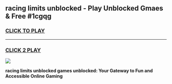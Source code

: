 
## racing limits unblocked - Play Unblocked Gmaes & Free #1cgqg
<h3>
<a href="https://news.freeplayer.one?title=racing_limits_unblocked&ref=24F">CLICK TO PLAY</a></h3>
<hr>

<h3>
<a href="https://news.freeplayer.one?title=racing_limits_unblocked&ref=24F">CLICK 2 PLAY</a>
  
</h3>

<a href="https://news.freeplayer.one?title=racing_limits_unblocked&ref=24F/"><img src="https://clearcache.store/games.png"></a>


**racing limits unblocked games unblocked: Your Gateway to Fun and Accessible Online Gaming**
